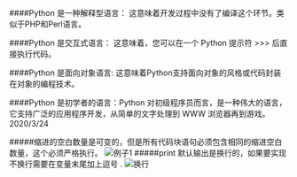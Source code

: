 ####Python 是一种解释型语言： 这意味着开发过程中没有了编译这个环节。类似于PHP和Perl语言。

####Python 是交互式语言： 这意味着，您可以在一个 Python 提示符 >>> 后直接执行代码。

####Python 是面向对象语言: 这意味着Python支持面向对象的风格或代码封装在对象的编程技术。

####Python 是初学者的语言：Python 对初级程序员而言，是一种伟大的语言，它支持广泛的应用程序开发，从简单的文字处理到 WWW 浏览器再到游戏。
2020/3/24

#####缩进的空白数量是可变的，但是所有代码块语句必须包含相同的缩进空白数量，这个必须严格执行。
![例子1](https://zhent-img.oss-cn-beijing.aliyuncs.com/resources/tz.png)
#####print 默认输出是换行的，如果要实现不换行需要在变量末尾加上逗号 .
![换行](https://zhent-img.oss-cn-beijing.aliyuncs.com/resources/换行.png)